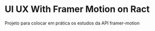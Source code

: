 # UI UX With Framer Motion on Ract

Projeto para colocar em prática os estudos da API framer-motion
